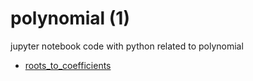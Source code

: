 # polynomial (1)
jupyter notebook code with python related to polynomial

+ [roots_to_coefficients](roots_to_coefficients.ipynb)
